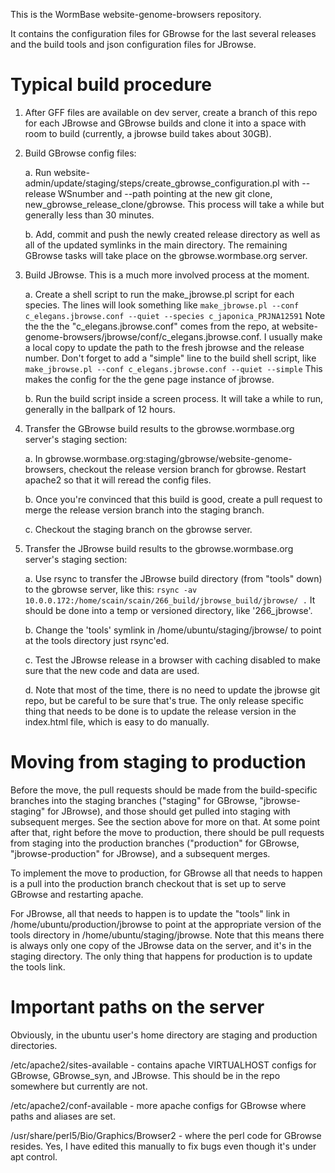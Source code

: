 This is the WormBase website-genome-browsers repository.

It contains the configuration files for GBrowse for the last several releases
and the build tools and json configuration files for JBrowse.

Typical build procedure
=======================

1. After GFF files are available on dev server, create a branch of this repo
for each JBrowse and GBrowse builds and clone it into a space
with room to build (currently, a jbrowse build takes about 30GB).

2. Build GBrowse config files:

   a. Run website-admin/update/staging/steps/create_gbrowse_configuration.pl 
    with --release WSnumber and --path pointing at the new git clone,
    new_gbrowse_release_clone/gbrowse.  This process will take a while
    but generally less than 30 minutes.

   b. Add, commit and push the newly created release directory as well as all
    of the updated symlinks in the main directory. The remaining GBrowse tasks
    will take place on the gbrowse.wormbase.org server.

3. Build JBrowse.  This is a much more involved process at the moment.

   a. Create a shell script to run the make_jbrowse.pl script for each species.
The lines will look something like ```make_jbrowse.pl --conf c_elegans.jbrowse.conf --quiet --species c_japonica_PRJNA12591``` Note the the the "c_elegans.jbrowse.conf" comes from the repo, at website-genome-browsers/jbrowse/conf/c_elegans.jbrowse.conf. I usually make a local copy to update the path to the fresh jbrowse and the release number.  Don't forget to add a "simple" line to the build shell script, like ```make_jbrowse.pl --conf c_elegans.jbrowse.conf --quiet --simple``` This makes the config for the the gene page instance of jbrowse.

   b. Run the build script inside a screen process.  It will take a while
    to run, generally in the ballpark of 12 hours.

4. Transfer the GBrowse build results to the gbrowse.wormbase.org
   server's staging section:

   a. In gbrowse.wormbase.org:staging/gbrowse/website-genome-browsers, 
    checkout the release version branch for gbrowse. Restart apache2
    so that it will reread the config files.

   b. Once you're convinced that this build is good, create a pull request
    to merge the release version branch into the staging branch.

   c. Checkout the staging branch on the gbrowse server.

5. Transfer the JBrowse build results to the gbrowse.wormbase.org
   server's staging section:

   a. Use rsync to transfer the JBrowse build directory (from "tools" down)
    to the gbrowse server, like this: ```rsync -av 10.0.0.172:/home/scain/scain/266_build/jbrowse_build/jbrowse/ .``` It should be done into a temp or versioned directory, like '266_jbrowse'.

   b. Change the 'tools' symlink in /home/ubuntu/staging/jbrowse/ to point
    at the tools directory just rsync'ed.

   c. Test the JBrowse release in a browser with caching disabled to make
    sure that the new code and data are used.

   d. Note that most of the time, there is no need to update the jbrowse
    git repo, but be careful to be sure that's true. The only release
    specific thing that needs to be done is to update the release version
    in the index.html file, which is easy to do manually.


Moving from staging to production
=================================

Before the move, the pull requests should be made from the build-specific
branches into the staging branches ("staging" for GBrowse, "jbrowse-staging"
for JBrowse), and those should get pulled into staging with subsequent merges. 
See the section above for more on that.  At some point after that, right
before the move to production, there should be pull requests from staging
into the production branches ("production" for GBrowse,
"jbrowse-production" for JBrowse), and a subsequent merges.

To implement the move to production, for GBrowse all that needs to happen
is a pull into the production branch checkout that is set up to serve
GBrowse and restarting apache.

For JBrowse, all that needs to happen is to update the "tools" link in 
/home/ubuntu/production/jbrowse to point at the appropriate version of the
tools directory in /home/ubuntu/staging/jbrowse.  Note that this means there
is always only one copy of the JBrowse data on the server, and it's in the
staging directory.  The only thing that happens for production is to update
the tools link.

Important paths on the server
=============================

Obviously, in the ubuntu user's home directory are staging and production
directories.

/etc/apache2/sites-available - contains apache VIRTUALHOST configs for GBrowse, GBrowse_syn, and JBrowse.  This should be in the repo somewhere but currently are not.

/etc/apache2/conf-available - more apache configs for GBrowse where paths and aliases are set.

/usr/share/perl5/Bio/Graphics/Browser2 - where the perl code for GBrowse resides.  Yes, I have edited this manually to fix bugs even though it's under apt control.


